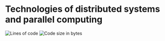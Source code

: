 # Technologies of distributed systems and parallel computing

![Lines of code](https://aschey.tech/tokei/github/timo364/TDSPC) ![Code size in bytes](https://img.shields.io/github/languages/code-size/timo364/TDSPC)

